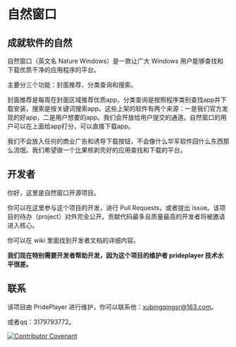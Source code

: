 # 自然窗口

## 成就软件的自然

自然窗口（英文名 Nature Windows）是一款让广大 Windows 用户能够查找和下载优质干净的应用程序的平台。

主要分三个功能：封面推荐、分类查询和搜索。

封面推荐是每周在封面区域推荐优质app，分类查询是按照程序类别查找app并下载安装，搜索是按关键词搜索app。这些上架的软件有两个来源：一是我们官方发现的好app，二是用户想要的app。我们会开放给用户提交的通道。自然窗口的用户可以在上面给app打分，可以直接下载app。

我们不会放入任何的商业广告和诱导下载按钮，不会像什么华军软件园什么东西那么流氓。我们希望做一个比果核剥壳好的应用查找和下载的平台。

## 开发者

你好，这里是自然窗口开源项目。

你可以在这里参与这个项目的开发，进行 Pull Requests，或者提出 issue。该项目的待办（project）对外完全公开。贡献代码最多且质量最高的开发者将被邀请进入核心。

你可以在 wiki 里面找到开发者文档的详细内容。

**我们现在特别需要开发者帮助开发，因为这个项目的维护者 prideplayer 技术水平很差。**

## 联系

该项目由 PridePlayer 进行维护，你可以联系他：xubingqingsr@163.com。

或者qq：3179793772。

[![Contributor Covenant](https://img.shields.io/badge/Contributor%20Covenant-v2.0%20adopted-ff69b4.svg)](code_of_conduct.md)
